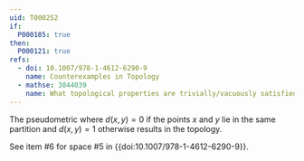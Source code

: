 ```yaml
---
uid: T000252
if:
  P000185: true
then:
  P000121: true
refs:
  - doi: 10.1007/978-1-4612-6290-9
    name: Counterexamples in Topology
  - mathse: 3844039
    name: What topological properties are trivially/vacuously satisfied by any indiscrete space?
---
```


The pseudometric where $d(x,y)=0$ if the points $x$ and $y$ lie in the same partition and $d(x,y)=1$ otherwise results in the topology.

See item #6 for space #5 in {{doi:10.1007/978-1-4612-6290-9}}.
